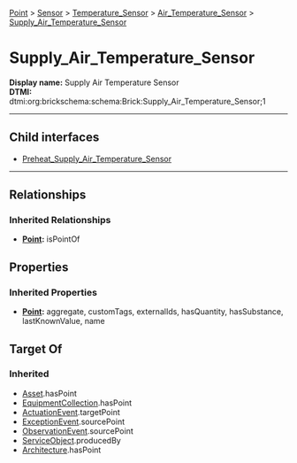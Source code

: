 [Point](../../../../Point.md) > [Sensor](../../../Sensor.md) > [Temperature_Sensor](../../Temperature_Sensor.md) > [Air_Temperature_Sensor](../Air_Temperature_Sensor.md) > [Supply_Air_Temperature_Sensor](#)
# Supply_Air_Temperature_Sensor

**Display name:** Supply Air Temperature Sensor<br />
**DTMI:** dtmi:org:brickschema:schema:Brick:Supply_Air_Temperature_Sensor;1

---


## Child interfaces
* [Preheat_Supply_Air_Temperature_Sensor](Preheat_Supply_Air_Temperature_Sensor.md)

---
## Relationships
### Inherited Relationships
* **[Point](../../../../Point.md):** isPointOf
## Properties
### Inherited Properties
* **[Point](../../../../Point.md):** aggregate, customTags, externalIds, hasQuantity, hasSubstance, lastKnownValue, name
## Target Of
### Inherited
* [Asset](../../../../../Asset/Asset.md).hasPoint
* [EquipmentCollection](../../../../../Collection/AssetCollection/EquipmentCollection/EquipmentCollection.md).hasPoint
* [ActuationEvent](../../../../../Event/PointEvent/ActuationEvent.md).targetPoint
* [ExceptionEvent](../../../../../Event/PointEvent/ExceptionEvent.md).sourcePoint
* [ObservationEvent](../../../../../Event/PointEvent/ObservationEvent.md).sourcePoint
* [ServiceObject](../../../../../Information/ServiceObject/ServiceObject.md).producedBy
* [Architecture](../../../../../Space/Architecture/Architecture.md).hasPoint

